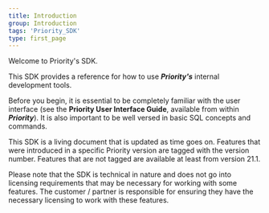 ```yaml
---
title: Introduction
group: Introduction
tags: 'Priority_SDK'
type: first_page
---
```


Welcome to Priority's SDK.

This SDK provides a reference for how to use ***Priority's*** internal development tools.

Before you begin, it is essential to be completely familiar with the user interface (see the **Priority User Interface Guide**, available from within ***Priority***). It is also important to be well versed in basic SQL concepts and commands.

This SDK is a living document that is updated as time goes on. Features that were introduced in a specific Priority version are tagged with the version number. Features that are not tagged are available at least from version 21.1.

Please note that the SDK is technical in nature and does not go into licensing requirements that may be necessary for working with some features. The customer / partner is responsible for ensuring they have the necessary licensing to work with these features. 

